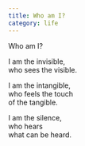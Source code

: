 ```yaml
---
title: Who am I?
category: life
---
```


Who am I?  
  
I am the invisible,  
who sees the visible.  
  
I am the intangible,  
who feels the touch  
of the tangible.  
  
I am the silence,  
who hears  
what can be heard.  